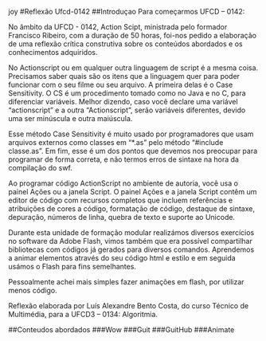 joy
#Reflexão Ufcd-0142
##Introduçao
Para começarmos UFCD – 0142:

No âmbito da UFCD - 0142, Action Scipt, ministrada pelo formador Francisco Ribeiro, com a duração de 50 horas, foi-nos pedido a elaboração de uma reflexão crítica construtiva sobre os conteúdos abordados e os conhecimentos adquiridos.


No Actionscript ou em qualquer outra linguagem de script é a mesma coisa. Precisamos saber quais são os itens que a linguagem quer para poder funcionar com o seu filme ou seu arquivo.
A primeira delas é o Case Sensitivity. O CS é um procedimento tomado como no Java e no C, para diferenciar variáveis. Melhor dizendo, caso você declare uma variável “actionscript” e a outra “Actionscript”, serão variáveis diferentes, devido uma ser minúscula e outra maiúscula.


Esse método Case Sensitivity é muito usado por programadores que usam arquivos externos como classes em “*.as” pelo método “#include classe.as”. Em fim, esse é um dos pontos que devemos nos preocupar para programar de forma correta, e não termos erros de sintaxe na hora da compilação do swf.


Ao programar código ActionScript no ambiente de autoria, você usa o painel Ações ou a janela Script. O painel Ações e a janela Script contêm um editor de código com recursos completos que incluem referências e atribuições de cores a código, formatação de código, destaque de sintaxe, depuração, números de linha, quebra de texto e suporte ao Unicode.


Durante esta unidade de formação modular realizámos diversos exercícios no software da Adobe Flash, vimos também que era possível compartilhar bibliotecas com códigos já gerados para diversos comandos.
Aprendemos a animar elementos através do seu código html e estilo e em seguida usámos o Flash para fins semelhantes.


Pessoalmente achei mais simples fazer animações em flash, por utilizar menos código.




Reflexão elaborada por Luís Alexandre Bento Costa, do curso Técnico de Multimédia, para a UFCD3 – 0134: Algoritmia.


##Conteudos abordados
###Wow
###Guit
###GuitHub
###Animate
